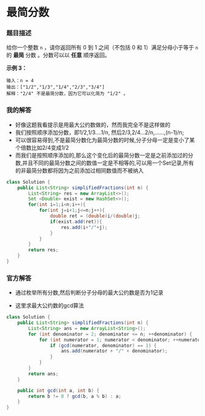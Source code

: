 # 最简分数

### 题目描述

给你一个整数 `n` ，请你返回所有 0 到 1 之间（不包括 0 和 1）满足分母小于等于 `n` 的 **最简** 分数 。分数可以以 **任意** 顺序返回。

**示例 3：**

```
输入：n = 4
输出：["1/2","1/3","1/4","2/3","3/4"]
解释："2/4" 不是最简分数，因为它可以化简为 "1/2" 。
```

### 我的解答

- 好像这题我看提示是用最大公约数做的，然而我完全不是这样做的
- 我们按照顺序添加分数，即1/2,1/3....1/n, 然后2/3,2/4...2/n,......,(n-1)/n;
- 可以很容易得到,不是最简分数化为最简分数的时候,分子分母一定是变小了某个倍数比如2/4变成1/2
- 而我们是按照顺序添加的,那么这个变化后的最简分数一定是之前添加过的分数,并且不同的最简分数之间的数值一定是不相等的,可以用一个Set记录,所有的非最简分数都将因为之前添加过相同数值而不被纳入

```java
class Solution {
    public List<String> simplifiedFractions(int n) {
        List<String> res = new ArrayList<>();
        Set <Double> exist = new HashSet<>();
        for(int i=1;i<n;i++){
            for(int j=i+1;j<=n;j++){
                double ret = (double)i/(double)j;
                if(exist.add(ret)){
                    res.add(i+"/"+j);
                }
            }
        }
        return res;
    }
}
```

### 官方解答

- 通过枚举所有分数,然后判断分子分母的最大公约数是否为1记录

- 这里求最大公约数的gcd算法

```java
class Solution {
    public List<String> simplifiedFractions(int n) {
        List<String> ans = new ArrayList<String>();
        for (int denominator = 2; denominator <= n; ++denominator) {
            for (int numerator = 1; numerator < denominator; ++numerator) {
                if (gcd(numerator, denominator) == 1) {
                    ans.add(numerator + "/" + denominator);
                }
            }
        }
        return ans;
    }

    public int gcd(int a, int b) {
        return b != 0 ? gcd(b, a % b) : a;
    }
}
```

